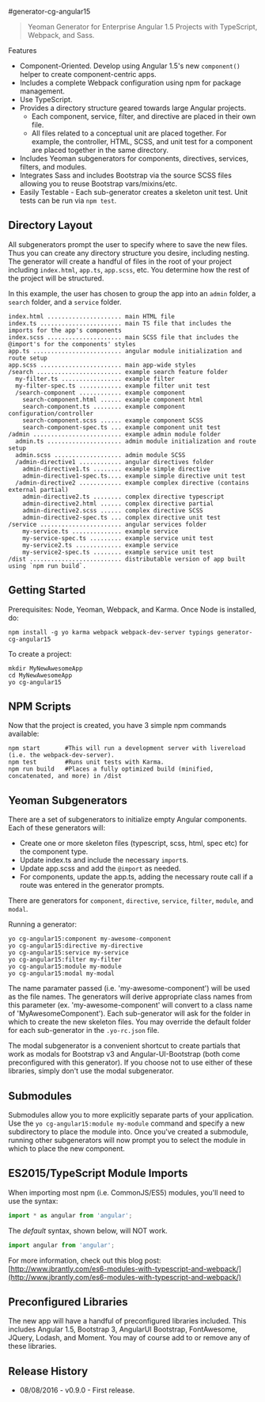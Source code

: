 #generator-cg-angular15

>Yeoman Generator for Enterprise Angular 1.5 Projects with TypeScript, Webpack, and Sass.

Features

* Component-Oriented.  Develop using Angular 1.5's new `component()` helper to create component-centric apps.
* Includes a complete Webpack configuration using npm for package management.
* Use TypeScript.
* Provides a directory structure geared towards large Angular projects.
    * Each component, service, filter, and directive are placed in their own file.
    * All files related to a conceptual unit are placed together.  For example, the controller, HTML, SCSS, and unit test for a component are placed together in the same directory.
* Includes Yeoman subgenerators for components, directives, services, filters, and modules.
* Integrates Sass and includes Bootstrap via the source SCSS files allowing you to reuse Bootstrap vars/mixins/etc.
* Easily Testable - Each sub-generator creates a skeleton unit test.  Unit tests can be run via `npm test`.

Directory Layout
-------------
All subgenerators prompt the user to specify where to save the new files.  Thus you can create any directory structure you desire, including nesting.  The generator will create a handful of files in the root of your project including `index.html`, `app.ts`, `app.scss`, etc.  You determine how the rest of the project will be structured.

In this example, the user has chosen to group the app into an `admin` folder, a `search` folder, and a `service` folder.

    index.html ..................... main HTML file
    index.ts ....................... main TS file that includes the imports for the app's components
    index.scss ..................... main SCSS file that includes the @import's for the components' styles
    app.ts ......................... angular module initialization and route setup
    app.scss ....................... main app-wide styles
    /search ........................ example search feature folder
      my-filter.ts ................. example filter
      my-filter-spec.ts ............ example filter unit test
      /search-component ............ example component
        search-component.html ...... example component html
        search-component.ts ........ example component configuration/controller
        search-component.scss ...... example component SCSS
        search-component-spec.ts ... example component unit test
    /admin ......................... example admin module folder
      admin.ts ..................... admin module initialization and route setup
      admin.scss ................... admin module SCSS
      /admin-directive1 ............ angular directives folder
        admin-directive1.ts ........ example simple directive
        admin-directive1-spec.ts.... example simple directive unit test
      /admin-directive2 ............ example complex directive (contains external partial)
        admin-directive2.ts ........ complex directive typescript
        admin-directive2.html ...... complex directive partial
        admin-directive2.scss ...... complex directive SCSS
        admin-directive2-spec.ts ... complex directive unit test
    /service ....................... angular services folder
        my-service.ts .............. example service
        my-service-spec.ts ......... example service unit test
        my-service2.ts ............. example service
        my-service2-spec.ts ........ example service unit test
    /dist .......................... distributable version of app built using `npm run build`.

Getting Started
-------------

Prerequisites: Node, Yeoman, Webpack, and Karma.  Once Node is installed, do:

    npm install -g yo karma webpack webpack-dev-server typings generator-cg-angular15

To create a project:

    mkdir MyNewAwesomeApp
    cd MyNewAwesomeApp
    yo cg-angular15

NPM Scripts
-------------

Now that the project is created, you have 3 simple npm commands available:

    npm start       #This will run a development server with livereload (i.e. the webpack-dev-server).
    npm test        #Runs unit tests with Karma.
    npm run build   #Places a fully optimized build (minified, concatenated, and more) in /dist

Yeoman Subgenerators
-------------

There are a set of subgenerators to initialize empty Angular components.  Each of these generators will:

* Create one or more skeleton files (typescript, scss, html, spec etc) for the component type.
* Update index.ts and include the necessary `import`s.
* Update app.scss and add the `@import` as needed.
* For components, update the app.ts, adding the necessary route call if a route was entered in the generator prompts.

There are generators for `component`, `directive`, `service`, `filter`, `module`, and `modal`.

Running a generator:

    yo cg-angular15:component my-awesome-component
    yo cg-angular15:directive my-directive
    yo cg-angular15:service my-service
    yo cg-angular15:filter my-filter
    yo cg-angular15:module my-module
    yo cg-angular15:modal my-modal

The name paramater passed (i.e. 'my-awesome-component') will be used as the file names.  The generators will derive appropriate class names from this parameter (ex. 'my-awesome-component' will convert to a class name of 'MyAwesomeComponent').  Each sub-generator will ask for the folder in which to create the new skeleton files.  You may override the default folder for each sub-generator in the `.yo-rc.json` file.

The modal subgenerator is a convenient shortcut to create partials that work as modals for Bootstrap v3 and Angular-UI-Bootstrap (both come preconfigured with this generator).  If you choose not to use either of these libraries, simply don't use the modal subgenerator.

Submodules
-------------

Submodules allow you to more explicitly separate parts of your application.  Use the `yo cg-angular15:module my-module` command and specify a new subdirectory to place the module into.  Once you've created a submodule, running other subgenerators will now prompt you to select the module in which to place the new component.

ES2015/TypeScript Module Imports
-------------

When importing most npm (i.e. CommonJS/ES5) modules, you'll need to use the syntax:

```js
import * as angular from 'angular';
```

The _default_ syntax, shown below, will NOT work.

```js
import angular from 'angular';
```

For more information, check out this blog post:
[http://www.jbrantly.com/es6-modules-with-typescript-and-webpack/](http://www.jbrantly.com/es6-modules-with-typescript-and-webpack/)

Preconfigured Libraries
-------------

The new app will have a handful of preconfigured libraries included.  This includes Angular 1.5, Bootstrap 3, AngularUI Bootstrap, FontAwesome, JQuery, Lodash, and Moment.  You may of course add to or remove any of these libraries.

Release History
-------------
* 08/08/2016 - v0.9.0 - First release.

